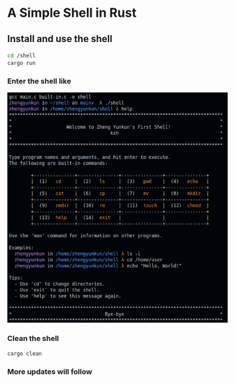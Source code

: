 # A Simple Shell in Rust

## Install and use the shell

```bash
cd /shell
cargo run
```

### Enter the shell like

![icon](pic/help.png)

### Clean the shell

```bash
cargo clean
```

### More updates will follow
